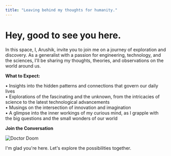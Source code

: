 ```yaml
---
title: "Leaving behind my thoughts for humanity."
---
```


# Hey, good to see you here.

In this space, I, Arushik, invite you to join me on a journey of exploration and discovery. As a generalist with a passion for engineering, technology, and the sciences, I'll be sharing my thoughts, theories, and observations on the world around us.

**What to Expect:**

• Insights into the hidden patterns and connections that govern our daily lives  
• Explorations of the fascinating and the unknown, from the intricacies of science to the latest technological advancements  
• Musings on the intersection of innovation and imagination  
• A glimpse into the inner workings of my curious mind, as I grapple with the big questions and the small wonders of our world  

**Join the Conversation**

![Doctor Doom](https://i.pinimg.com/736x/f9/4b/50/f94b503384dd21045ed032890f7f8850.jpg)

I'm glad you're here. Let's explore the possibilities together.
